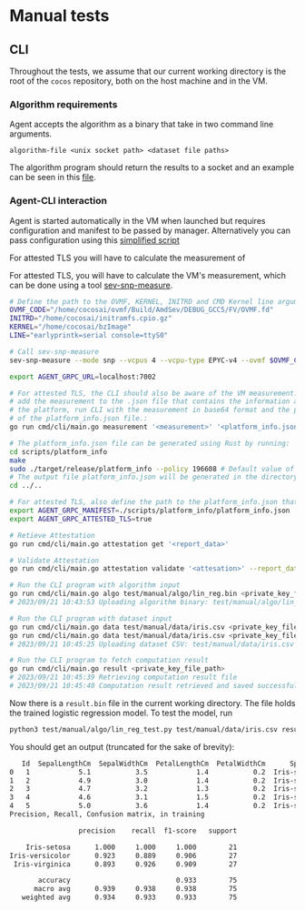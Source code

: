 # Manual tests

## CLI

Throughout the tests, we assume that our current working directory is the root of the `cocos` repository, both on the host machine and in the VM.

### Algorithm requirements

Agent accepts the algorithm as a binary that take in two command line arguments.
```shell
algorithm-file <unix socket path> <dataset file paths> 
```

The algorithm program should return the results to a socket and an example can be seen in this [file](./algo/lin_reg.py).

### Agent-CLI interaction

Agent is started automatically in the VM when launched but requires configuration and manifest to be passed by manager. Alternatively you can pass configuration using this [simplified script](./agent-config/main.go)

For attested TLS you will have to calculate the measurement of 

For attested TLS, you will have to calculate the VM's measurement, which can be done using a tool [sev-snp-measure](https://pypi.org/project/sev-snp-measure/).

```bash
# Define the path to the OVMF, KERNEL, INITRD and CMD Kernel line arguments.
OVMF_CODE="/home/cocosai/ovmf/Build/AmdSev/DEBUG_GCC5/FV/OVMF.fd"
INITRD="/home/cocosai/initramfs.cpio.gz"
KERNEL="/home/cocosai/bzImage"
LINE="earlyprintk=serial console=ttyS0"

# Call sev-snp-measure
sev-snp-measure --mode snp --vcpus 4 --vcpu-type EPYC-v4 --ovmf $OVMF_CODE --kernel $KERNEL --initrd $INITRD --append "$LINE" --output-format base64
```

```sh
export AGENT_GRPC_URL=localhost:7002

# For attested TLS, the CLI should also be aware of the VM measurement. To 
# add the measurement to the .json file that contains the information about 
# the platform, run CLI with the measurement in base64 format and the path 
# of the platform_info.json file.:
go run cmd/cli/main.go measurement '<measurement>' '<platform_info.json>'

# The platform_info.json file can be generated using Rust by running:
cd scripts/platform_info
make
sudo ./target/release/platform_info --policy 196608 # Default value of the policy should be 196608
# The output file platform_info.json will be generated in the directory from which the executable has been called.
cd ../..

# For attested TLS, also define the path to the platform_info.json that contains reference values for the fields of the attestation report
export AGENT_GRPC_MANIFEST=./scripts/platform_info/platform_info.json
export AGENT_GRPC_ATTESTED_TLS=true

# Retieve Attestation
go run cmd/cli/main.go attestation get '<report_data>'

# Validate Attestation
go run cmd/cli/main.go attestation validate '<attesation>' --report_data '<report_data>'

# Run the CLI program with algorithm input
go run cmd/cli/main.go algo test/manual/algo/lin_reg.bin <private_key_file_path>
# 2023/09/21 10:43:53 Uploading algorithm binary: test/manual/algo/lin_reg.bin

# Run the CLI program with dataset input
go run cmd/cli/main.go data test/manual/data/iris.csv <private_key_file_path>
go run cmd/cli/main.go data test/manual/data/iris.csv <private_key_file_path>
# 2023/09/21 10:45:25 Uploading dataset CSV: test/manual/data/iris.csv

# Run the CLI program to fetch computation result
go run cmd/cli/main.go result <private_key_file_path>
# 2023/09/21 10:45:39 Retrieving computation result file
# 2023/09/21 10:45:40 Computation result retrieved and saved successfully!
```

Now there is a `result.bin` file in the current working directory. The file holds the trained logistic regression model. To test the model, run

```sh
python3 test/manual/algo/lin_reg_test.py test/manual/data/iris.csv result.bin
```

You should get an output (truncated for the sake of brevity):

```sh
   Id  SepalLengthCm  SepalWidthCm  PetalLengthCm  PetalWidthCm      Species
0   1            5.1           3.5            1.4           0.2  Iris-setosa
1   2            4.9           3.0            1.4           0.2  Iris-setosa
2   3            4.7           3.2            1.3           0.2  Iris-setosa
3   4            4.6           3.1            1.5           0.2  Iris-setosa
4   5            5.0           3.6            1.4           0.2  Iris-setosa
Precision, Recall, Confusion matrix, in training

                 precision    recall  f1-score   support

    Iris-setosa      1.000     1.000     1.000        21
Iris-versicolor      0.923     0.889     0.906        27
 Iris-virginica      0.893     0.926     0.909        27

       accuracy                          0.933        75
      macro avg      0.939     0.938     0.938        75
   weighted avg      0.934     0.933     0.933        75
```
